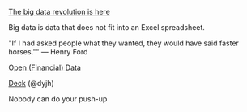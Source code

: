 [The big data revolution is here](https://studentforce.files.wordpress.com/2013/09/big-data-job-growth-infographic.png)

Big data is data that does not fit into an Excel spreadsheet.

"If I had asked people what they wanted, they would have said faster horses.""
― Henry Ford

[Open (Financial) Data](https://www.quandl.com/)

[Deck](http://tpq.io/p/pyconsg.html#/6/1)
(@dyjh)

Nobody can do your push-up
